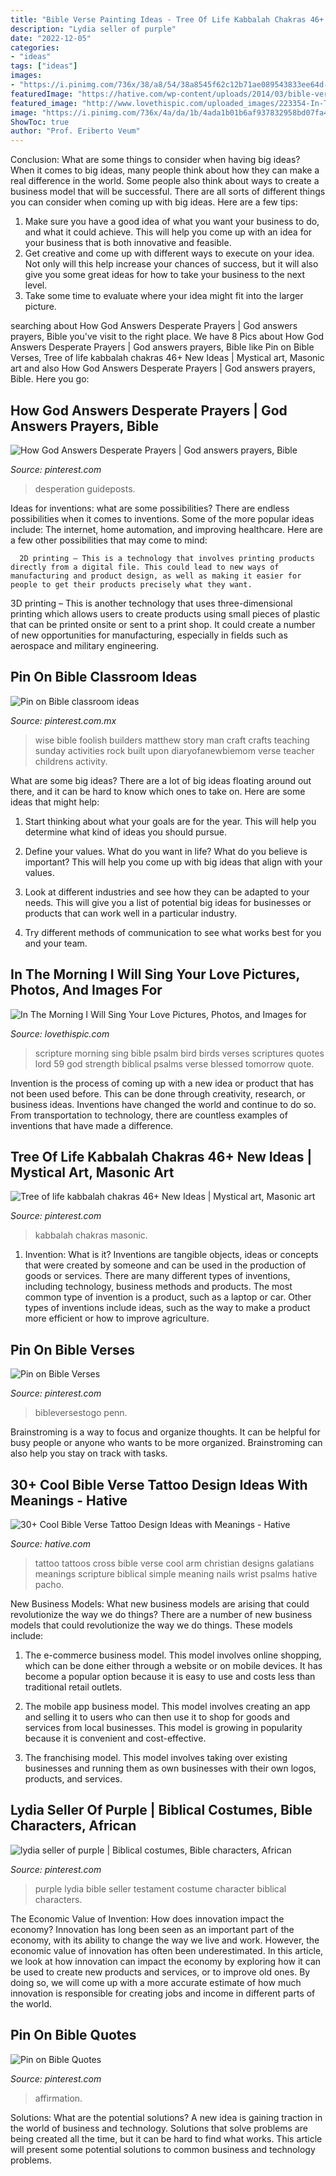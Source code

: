 ```yaml
---
title: "Bible Verse Painting Ideas - Tree Of Life Kabbalah Chakras 46+ New Ideas"
description: "Lydia seller of purple"
date: "2022-12-05"
categories:
- "ideas"
tags: ["ideas"]
images:
- "https://i.pinimg.com/736x/38/a8/54/38a8545f62c12b71ae089543833ee64d--purple-wreath-costume-ideas.jpg"
featuredImage: "https://hative.com/wp-content/uploads/2014/03/bible-verse-tattoos/19-galatians-6-17-and-cross-on-arm.jpg"
featured_image: "http://www.lovethispic.com/uploaded_images/223354-In-The-Morning-I-Will-Sing-Your-Love.jpg"
image: "https://i.pinimg.com/736x/4a/da/1b/4ada1b01b6af937832958bd07fa4aab5.jpg"
ShowToc: true
author: "Prof. Eriberto Veum"
---
```



Conclusion: What are some things to consider when having big ideas?
When it comes to big ideas, many people think about how they can make a real difference in the world. Some people also think about ways to create a business model that will be successful. There are all sorts of different things you can consider when coming up with big ideas. Here are a few tips: 
1) Make sure you have a good idea of what you want your business to do, and what it could achieve. This will help you come up with an idea for your business that is both innovative and feasible. 
2) Get creative and come up with different ways to execute on your idea. Not only will this help increase your chances of success, but it will also give you some great ideas for how to take your business to the next level. 
3) Take some time to evaluate where your idea might fit into the larger picture.

	

		
searching about How God Answers Desperate Prayers | God answers prayers, Bible you've visit to the right place. We have 8 Pics about How God Answers Desperate Prayers | God answers prayers, Bible like Pin on Bible Verses, Tree of life kabbalah chakras 46+ New Ideas | Mystical art, Masonic art and also How God Answers Desperate Prayers | God answers prayers, Bible. Here you go:
		
    
## How God Answers Desperate Prayers | God Answers Prayers, Bible

<img loading=lazy src="https://i.pinimg.com/736x/bb/cd/88/bbcd8816c851db1bb4e1efc39703423d.jpg" onerror="this.onerror=null;this.src='https://tse4.mm.bing.net/th?id=OIP.0fac2lqE5cAJWzrNCFpI-gHaLH&amp;pid=15.1';" alt="How God Answers Desperate Prayers | God answers prayers, Bible">

_Source: pinterest.com_

>desperation guideposts. 

	

Ideas for inventions: what are some possibilities?
There are endless possibilities when it comes to inventions. Some of the more popular ideas include:
The internet, home automation, and improving healthcare. Here are a few other possibilities that may come to mind: 

      2D printing – This is a technology that involves printing products directly from a digital file. This could lead to new ways of manufacturing and product design, as well as making it easier for people to get their products precisely what they want.
3D printing – This is another technology that uses three-dimensional printing which allows users to create products using small pieces of plastic that can be printed onsite or sent to a print shop. It could create a number of new opportunities for manufacturing, especially in fields such as aerospace and military engineering.

    
## Pin On Bible Classroom Ideas

<img loading=lazy src="https://i.pinimg.com/736x/03/49/c3/0349c3b2f72af4371b512f1b2130733a--childrens-bible-kids-bible.jpg" onerror="this.onerror=null;this.src='https://tse2.mm.bing.net/th?id=OIP.f_O4wYRamqH-6MgfjWqxygHaEK&amp;pid=15.1';" alt="Pin on Bible classroom ideas">

_Source: pinterest.com.mx_

>wise bible foolish builders matthew story man craft crafts teaching sunday activities rock built upon diaryofanewbiemom verse teacher childrens activity. 

	

What are some big ideas?
There are a lot of big ideas floating around out there, and it can be hard to know which ones to take on. Here are some ideas that might help:
1. Start thinking about what your goals are for the year. This will help you determine what kind of ideas you should pursue.

2. Define your values. What do you want in life? What do you believe is important? This will help you come up with big ideas that align with your values.

3. Look at different industries and see how they can be adapted to your needs. This will give you a list of potential big ideas for businesses or products that can work well in a particular industry.

4. Try different methods of communication to see what works best for you and your team.

    
## In The Morning I Will Sing Your Love Pictures, Photos, And Images For

<img loading=lazy src="http://www.lovethispic.com/uploaded_images/223354-In-The-Morning-I-Will-Sing-Your-Love.jpg" onerror="this.onerror=null;this.src='https://tse4.mm.bing.net/th?id=OIP.4qx3_2AgIDIRNqAbFrVv0gHaKV&amp;pid=15.1';" alt="In The Morning I Will Sing Your Love Pictures, Photos, and Images for">

_Source: lovethispic.com_

>scripture morning sing bible psalm bird birds verses scriptures quotes lord 59 god strength biblical psalms verse blessed tomorrow quote. 

	

Invention is the process of coming up with a new idea or product that has not been used before. This can be done through creativity, research, or business ideas. Inventions have changed the world and continue to do so. From transportation to technology, there are countless examples of inventions that have made a difference.

    
## Tree Of Life Kabbalah Chakras 46+ New Ideas | Mystical Art, Masonic Art

<img loading=lazy src="https://i.pinimg.com/736x/e9/c1/49/e9c149624a3ed822caeca4eb31a9b866.jpg" onerror="this.onerror=null;this.src='https://tse2.mm.bing.net/th?id=OIP.LXmwTGNR3lkQt9m3vwC_YQAAAA&amp;pid=15.1';" alt="Tree of life kabbalah chakras 46+ New Ideas | Mystical art, Masonic art">

_Source: pinterest.com_

>kabbalah chakras masonic. 

	

1. Invention: What is it?
Inventions are tangible objects, ideas or concepts that were created by someone and can be used in the production of goods or services. There are many different types of inventions, including technology, business methods and products. The most common type of invention is a product, such as a laptop or car. Other types of inventions include ideas, such as the way to make a product more efficient or how to improve agriculture.

    
## Pin On Bible Verses

<img loading=lazy src="https://i.pinimg.com/736x/4a/da/1b/4ada1b01b6af937832958bd07fa4aab5.jpg" onerror="this.onerror=null;this.src='https://tse1.mm.bing.net/th?id=OIP.8FwmkeT2919l5D_lC7NFBAHaNK&amp;pid=15.1';" alt="Pin on Bible Verses">

_Source: pinterest.com_

>bibleversestogo penn. 

	

Brainstroming is a way to focus and organize thoughts. It can be helpful for busy people or anyone who wants to be more organized. Brainstroming can also help you stay on track with tasks.

    
## 30+ Cool Bible Verse Tattoo Design Ideas With Meanings - Hative

<img loading=lazy src="https://hative.com/wp-content/uploads/2014/03/bible-verse-tattoos/19-galatians-6-17-and-cross-on-arm.jpg" onerror="this.onerror=null;this.src='https://tse4.mm.bing.net/th?id=OIP.kdCjfheJNeDh1lAB--vDQAHaLH&amp;pid=15.1';" alt="30+ Cool Bible Verse Tattoo Design Ideas with Meanings - Hative">

_Source: hative.com_

>tattoo tattoos cross bible verse cool arm christian designs galatians meanings scripture biblical simple meaning nails wrist psalms hative pacho. 

	

New Business Models: What new business models are arising that could revolutionize the way we do things?
There are a number of new business models that could revolutionize the way we do things. These models include:
1. The e-commerce business model. This model involves online shopping, which can be done either through a website or on mobile devices. It has become a popular option because it is easy to use and costs less than traditional retail outlets.

2. The mobile app business model. This model involves creating an app and selling it to users who can then use it to shop for goods and services from local businesses. This model is growing in popularity because it is convenient and cost-effective.

3. The franchising model. This model involves taking over existing businesses and running them as own businesses with their own logos, products, and services.

    
## Lydia Seller Of Purple | Biblical Costumes, Bible Characters, African

<img loading=lazy src="https://i.pinimg.com/736x/38/a8/54/38a8545f62c12b71ae089543833ee64d--purple-wreath-costume-ideas.jpg" onerror="this.onerror=null;this.src='https://tse4.mm.bing.net/th?id=OIP.xBRe3z5iDAo_vCW8tQr6WQHaGD&amp;pid=15.1';" alt="lydia seller of purple | Biblical costumes, Bible characters, African">

_Source: pinterest.com_

>purple lydia bible seller testament costume character biblical characters. 

	

The Economic Value of Invention: How does innovation impact the economy?
Innovation has long been seen as an important part of the economy, with its ability to change the way we live and work. However, the economic value of innovation has often been underestimated. In this article, we look at how innovation can impact the economy by exploring how it can be used to create new products and services, or to improve old ones. By doing so, we will come up with a more accurate estimate of how much innovation is responsible for creating jobs and income in different parts of the world.

    
## Pin On Bible Quotes

<img loading=lazy src="https://i.pinimg.com/736x/52/aa/f7/52aaf70e99169537a27abb562bb3d70c.jpg" onerror="this.onerror=null;this.src='https://tse2.mm.bing.net/th?id=OIP.F7eKbWONhaSDh03H5NKCUAHaLH&amp;pid=15.1';" alt="Pin on Bible Quotes">

_Source: pinterest.com_

>affirmation. 

	

Solutions: What are the potential solutions?
A new idea is gaining traction in the world of business and technology. Solutions that solve problems are being created all the time, but it can be hard to find what works. This article will present some potential solutions to common business and technology problems.

